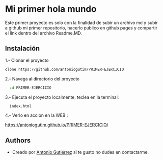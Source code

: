 
# Mi primer hola mundo

Este primer proyecto es solo con la finalidad de subir un archivo md y subir a github mi primer repositorio, hacerlo publico en github pages y compartir el link dentro del archivo Readme.MD.

## Instalación

1.- Clonar el proyecto

```bash
clone https://github.com/antoniogutim/PRIMER-EJERCICIO
```

2.- Navega al directorio del proyecto

```bash
  cd PRIMER-EJERCICIO
```
3.- Ejecuta el proyecto localmente, teclea en la terminal:

```bash
  index.html
```
4.- Verlo en accion en la WEB :

  https://antoniogutim.github.io/PRIMER-EJERCICIO/
  
## Authors

- Creado por [Antonio Gutiérrez](https://github.com/antoniogutim) si te gusto no dudes en contactarme.


